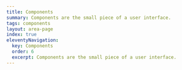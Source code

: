 ```yaml
---
title: Components
summary: Components are the small piece of a user interface.
tags: components
layout: area-page
index: true
eleventyNavigation:
  key: Components
  order: 6
  excerpt: Components are the small piece of a user interface.
---
```

